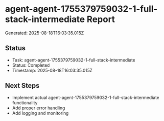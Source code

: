 # agent-agent-1755379759032-1-full-stack-intermediate Report

Generated: 2025-08-18T16:03:35.015Z

## Status
- Task: agent-agent-1755379759032-1-full-stack-intermediate
- Status: Completed
- Timestamp: 2025-08-18T16:03:35.015Z

## Next Steps
- Implement actual agent-agent-1755379759032-1-full-stack-intermediate functionality
- Add proper error handling
- Add logging and monitoring
